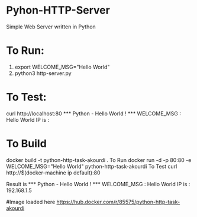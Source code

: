 # Pyhon-HTTP-Server
Simple Web Server written in Python


# To Run:
1. export WELCOME_MSG="Hello World"
2. python3 http-server.py

# To Test:
curl http://localhost:80
*** Python - Hello World ! ***
WELCOME_MSG : Hello World
IP is : <IP>


# To Build
docker build -t python-http-task-akourdi .
To Run
docker run -d -p 80:80 -e WELCOME_MSG="Hello World" python-http-task-akourdi
To Test
curl http://$(docker-machine ip default):80

Result is 
*** Python - Hello World ! ***
WELCOME_MSG : Hello World
IP is : 192.168.1.5
  

#Image loaded here
https://hub.docker.com/r/85575/python-http-task-akourdi
